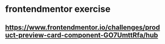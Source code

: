 # frontendmentor exercise
## https://www.frontendmentor.io/challenges/product-preview-card-component-GO7UmttRfa/hub